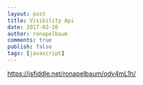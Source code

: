 ```yaml
---
layout: post
title: Visibility Api
date: 2017-02-26
author: ronapelbaum
comments: true
publish: false
tags: [javascript]
---
```

<!--- TODO -->

https://jsfiddle.net/ronapelbaum/odv4mL1h/
